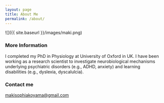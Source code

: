 ```yaml
---
layout: page
title: About Me
permalink: /about/
---
```


![]({{ site.baseurl }}/images/maki.png) 

### More Information
I completed my PhD in Physiology at University of Oxford in UK. I have been working as a research scientist to investigate neurobiological mechanisms underlying psychiatric disorders (e.g., ADHD, anxiety) and learning disabilities (e.g., dyslexia, dyscalulcia).

### Contact me

[makisophiakoyama@gmail.com](mailto:makisophiakoyama@gmail.com)
